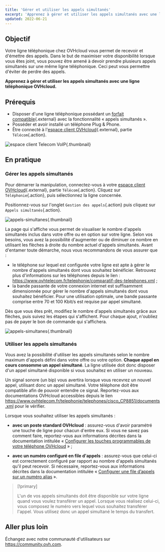 ```yaml
---
title: 'Gérer et utiliser les appels simultanés'
excerpt: 'Apprenez à gérer et utiliser les appels simultanés avec une ligne téléphonique OVHcloud'
updated: 2022-06-21
---
```


## Objectif

Votre ligne téléphonique chez OVHcloud vous permet de recevoir et d'émettre des appels. Dans le but de maximiser votre disponibilité lorsque vous êtes joint, vous pouvez être amené à devoir prendre plusieurs appels simultanés sur une même ligne téléphonique. Ceci peut vous permettre d'éviter de perdre des appels.

**Apprenez à gérer et utiliser les appels simultanés avec une ligne téléphonique OVHcloud.**

## Prérequis

- Disposer d'une ligne téléphonique possédant un [forfait compatible](telephonie-services-inclus.){.external} avec la fonctionnalité « appels simultanés ».
- Posséder et avoir installé un téléphone Plug & Phone.
- Être connecté à l'[espace client OVHcloud](manager.){.external}, partie `Télécom`{.action}.

![espace client Telecom VoIP](https://raw.githubusercontent.com/ovh/docs/master/templates/control-panel/product-selection/telecom/tpl-telecom-02-fr-voip.png){.thumbnail}

## En pratique

### Gérer les appels simultanés

Pour démarrer la manipulation, connectez-vous à votre [espace client OVHcloud](manager.){.external}, partie `Télécom`{.action}. Cliquez sur `Téléphonie`{.action}, puis sélectionnez la ligne concernée.

Positionnez-vous sur l'onglet `Gestion des appels`{.action} puis cliquez sur `Appels simultanés`{.action}.

![appels-simultanes](simultaneous-call-step1.png){.thumbnail}

La page qui s'affiche vous permet de visualiser le nombre d'appels simultanés inclus dans votre offre ou en option sur votre ligne. Selon vos besoins, vous avez la possibilité d'augmenter ou de diminuer ce nombre en utilisant les flèches à droite du nombre actuel d'appels simultanés. Avant d'entamer toute démarche, nous vous recommandons de vous assurer que :

- le téléphone sur lequel est configurée votre ligne est apte à gérer le nombre d'appels simultanés dont vous souhaitez bénéficier. Retrouvez plus d'informations sur les téléphones depuis le lien : <https://www.ovhtelecom.fr/telephonie/comparatif-des-telephones.xml> ;
- la bande passante de votre connexion internet est suffisamment dimensionnée pour gérer le nombre d'appels simultanés dont vous souhaitez bénéficier. Pour une utilisation optimale, une bande passante comprise entre 70 et 100 Kbit/s est requise par appel simultané.

Dès que vous êtes prêt, modifiez le nombre d'appels simultanés grâce aux flèches, puis suivez les étapes qui s'affichent. Pour chaque ajout, n'oubliez pas de payer le bon de commande qui s'affichera.

![appels-simultanes](simultaneous-call-step2.png){.thumbnail}

### Utiliser les appels simultanés

Vous avez la possibilité d'utiliser les appels simultanés selon le nombre maximum d'appels défini dans votre offre ou votre option. **Chaque appel en cours consomme un appel simultané**. La ligne utilisée doit donc disposer d'un appel simultané disponible si vous souhaitez en utiliser un nouveau. 

Un signal sonore (un bip) vous avertira lorsque vous recevrez un nouvel appel, utilisant donc un appel simultané. Votre téléphone doit être compatible afin de pouvoir entendre ce signal. Reportez-vous aux documentations OVHcloud accessibles depuis le lien <https://www.ovhtelecom.fr/telephonie/telephones/cisco_CP8851/documents.xml> pour le vérifier.

Lorsque vous souhaitez utiliser les appels simultanés :

- **avec un poste standard OVHcloud** : assurez-vous d'avoir paramétré une touche de ligne pour chacun d'entre eux. Si vous ne savez pas comment faire, reportez-vous aux informations décrites dans la documentation intitulée « [Configurer les touches programmables de votre téléphone OVHcloud](configuration_ovh_phone1.) » ;

- **avec un numéro configuré en file d'appels** : assurez-vous que celui-ci est correctement configuré par rapport au nombre d'appels simultanés qu'il peut recevoir. Si nécessaire, reportez-vous aux informations décrites dans la documentation intitulée « [Configurer une file d’appels sur un numéro alias](les_files_d_appels1.) ».

> [!primary]
>
> L'un de vos appels simultanés doit être disponible sur votre ligne quand vous voulez transférer un appel. Lorsque vous réalisez celui-ci, vous composez le numéro vers lequel vous souhaitez transférer l'appel. Vous utilisez donc un appel simultané le temps du transfert.
> 

## Aller plus loin

Échangez avec notre communauté d'utilisateurs sur <https://community.ovh.com>.
